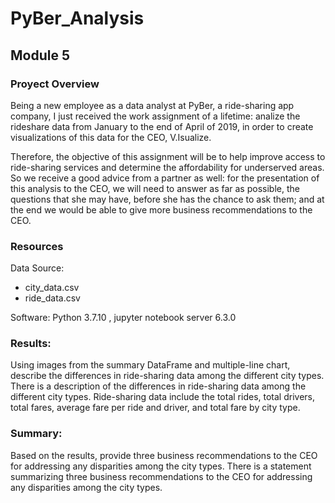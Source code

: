 # PyBer_Analysis
## Module 5
### Proyect Overview

Being a new employee as a data analyst at PyBer, a ride-sharing app company, I just received the work assignment of a lifetime: analize the rideshare data from January to the end of April of 2019, in order to create visualizations of this data for the CEO, V.Isualize.

Therefore, the objective of this assignment will be to help improve access to ride-sharing services and determine the affordability for underserved areas. So we receive a good advice from a partner as well: for the presentation of this analysis to the CEO, we will need to answer as far as possible, the questions that she may have, before she has the chance to ask them; and at the end we would be able to give more business recommendations to the CEO. 

### Resources

Data Source: 
  - city_data.csv
  - ride_data.csv
 
Software: Python 3.7.10 , jupyter notebook server 6.3.0

### Results: 
Using images from the summary DataFrame and multiple-line chart, describe the differences in ride-sharing data among the different city types.
There is a description of the differences in ride-sharing data among the different city types. Ride-sharing data include the total rides, total drivers, total fares, average fare per ride and driver, and total fare by city type. 

### Summary: 
Based on the results, provide three business recommendations to the CEO for addressing any disparities among the city types.
There is a statement summarizing three business recommendations to the CEO for addressing any disparities among the city types.
